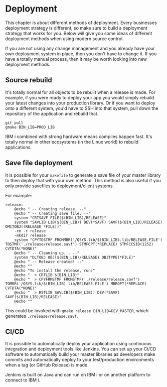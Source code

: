# Deployment

This chapter is about different methods of deployment. Every businesses deployment strategy is different, so make sure to build a deployment strategy that works for you. Below will give you some ideas of different deployment methods when using modern source control.

If you are not using any change management and you already have your own deployment system in place, then you don't have to change it. If you have a totally manual process, then it may be worth looking into new deployment methods.

## Source rebuild

It's totally normal for all objects to be rebuilt when a release is made. For example, if you were ready to deploy your app you would simply rebuild your latest changes into your production library. Or if you want to deploy onto a different system, you'd have to SSH into that system, pull down the repository of the application and rebuild that.

```
git pull
gmake BIN_LIB=PROD_LIB
```

IBM i combined with strong hardware means compiles happen fast. It's totally normal in other ecosystems (in the Linux world) to rebuild applications.

## Save file deployment

It is possible for your `makefile` to generate a save file of your master library to then deploy that with your own method. This method is also useful if you only provide savefiles to deployment/client systems.

For example:

```
release:
	@echo " -- Creating release. --"
	@echo " -- Creating save file. --"
	system "CRTSAVF FILE($(BIN_LIB)/RELEASE)"
	system "SAVLIB LIB($(BIN_LIB)) DEV(*SAVF) SAVF($(BIN_LIB)/RELEASE) OMITOBJ((RELEASE *FILE))"
	-rm -r release
	-mkdir release
	system "CPYTOSTMF FROMMBR('/QSYS.lib/$(BIN_LIB).lib/RELEASE.FILE') TOSTMF('./release/release.savf') STMFOPT(*REPLACE) STMFCCSID(1252) CVTDTA(*NONE)"
	@echo " -- Cleaning up... --"
	system "DLTOBJ OBJ($(BIN_LIB)/RELEASE) OBJTYPE(*FILE)"
	@echo " -- Release created! --"
	@echo ""
	@echo "To install the release, run:"
	@echo "  > CRTLIB $(BIN_LIB)"
	@echo "  > CPYFRMSTMF FROMSTMF('./release/release.savf') TOMBR('/QSYS.lib/$(BIN_LIB).lib/RELEASE.FILE') MBROPT(*REPLACE) CVTDTA(*NONE)"
	@echo "  > RSTLIB SAVLIB($(BIN_LIB)) DEV(*SAVF) SAVF($(BIN_LIB)/RELEASE)"
	@echo ""
```

This could be invoked with `gmake release BIN_LIB=DEV_MASTER`, which generates `./release/release.savf`.

## CI/CD

It is possible to automatically deploy your application using continuous integration and deployment tools like Jenkins. You can set up your CI/CD software to automatically build your master libraries as developers make commits and automatically deploy to your test/production environments when a tag (or GitHub Release) is made.

Jenkins is built on Java and can run on IBM i or on another platform to connect to IBM i.